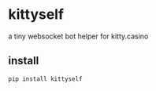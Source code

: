 # kittyself

a tiny websocket bot helper for kitty.casino

## install

```bash
pip install kittyself
